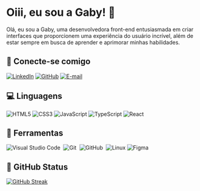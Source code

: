 # Oiii, eu sou a Gaby! 👋

Olá, eu sou a Gaby, uma desenvolvedora front-end entusiasmada em criar interfaces que proporcionem uma experiência do usuário incrível, além de estar sempre em busca de aprender e aprimorar minhas habilidades.

## 💬 Conecte-se comigo

[![LinkedIn](https://img.shields.io/badge/LinkedIn-000?style=for-the-badge&logo=linkedin&logoColor=0E76A8)](https://www.linkedin.com/in/gabrielypaitax/)
[![GitHub](https://img.shields.io/badge/GitHub-000?style=for-the-badge&logo=github&logoColor=white)](https://www.github.com/gabrielypx)
[![E-mail](https://img.shields.io/badge/-Email-000?style=for-the-badge&logo=microsoft-outlook&logoColor=E94D5F)](mailto:gabrielyrpaitax@gmail.com)

## 💻 Linguagens

![HTML5](https://img.shields.io/badge/HTML5-000?style=for-the-badge&logo=html5)
![CSS3](https://img.shields.io/badge/CSS3-000?style=for-the-badge&logo=css3&logoColor=264CE4)
![JavaScript](https://img.shields.io/badge/JavaScript-000?style=for-the-badge&logo=javascript)
![TypeScript](https://img.shields.io/badge/TypeScript-000?style=for-the-badge&logo=typescript)
![React](https://img.shields.io/badge/React-000?style=for-the-badge&logo=react)

## 🚀 Ferramentas

![Visual Studio Code](https://img.shields.io/badge/-Visual%20Studio%20Code-000?style=for-the-badge&logo=visual-studio-code&logoColor=007ACC&labelColor=000)&nbsp;
![Git](https://img.shields.io/badge/-Git-000?style=for-the-badge&logo=git&labelColor=000)&nbsp;
![GitHub](https://img.shields.io/badge/-GitHub-000?style=for-the-badge&logo=github&labelColor=000)&nbsp;
![Linux](https://img.shields.io/badge/Linux-000?style=for-the-badge&logo=linux&logoColor=FCC624)
![Figma](https://img.shields.io/badge/Figma-000?style=for-the-badge&logo=figma)

## 🎯 GitHub Status

[![GitHub Streak](https://streak-stats.demolab.com/?user=gabrielypx&theme=bear&background=000&border=30A3DC&dates=FFF)](https://git.io/streak-stats)
